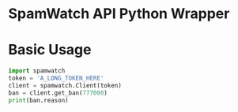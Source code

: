 # SpamWatch API Python Wrapper
# Basic Usage
```python
import spamwatch
token = 'A_LONG_TOKEN_HERE'
client = spamwatch.Client(token)
ban = client.get_ban(777000)
print(ban.reason)
```
